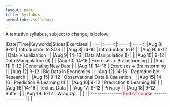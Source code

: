 ```yaml
---
layout: page
title: Syllabus
permalink: /syllabus/
---
```


A tentative syllabus, subject to change, is below.

|Date|Time|Keywords|Slides|Exercises|
|:----|:-----:|:-----:|:-----:|
|Aug 8| 9-12 | Introduction to SDS |  |
|Aug 8| 14-16 | Introduction to R |  |
|Aug 9| 9-12 | Data Visualization |  |
|Aug 9| 14-16 | Data Manipulation (I) |  |
|Aug 10| 9-12 | Data Manipulation (II) |  |
|Aug 10| 14-16 | Exercises + Brainstorming |  |
|Aug 11| 9-12 | Generating New Data | |
|Aug 11| 14-16 | Exercises + Brainstorming  |  |
|Aug 12| 9-12 |  Big Data in Economics |  |
|Aug 12| 14-16 | Reproducible Research |  |
|Aug 15| 9-12 |  Observational Data & Causation |  |
|Aug 15| 14-16 | Prediction & Learning (I) |  |
|Aug 16| 9-12 |  Prediction & Learning (II) |  |
|Aug 16| 14-16 | Text as Data |  |
|Aug 17| 9-12 |  Privacy |  |
|Aug 18| 9-12 |  Buffer |  |
|Aug 19| 9-12 |  Wrap Up |  |
| | | ---------------  <font color="red"> End of course </font> --------------- | | |
